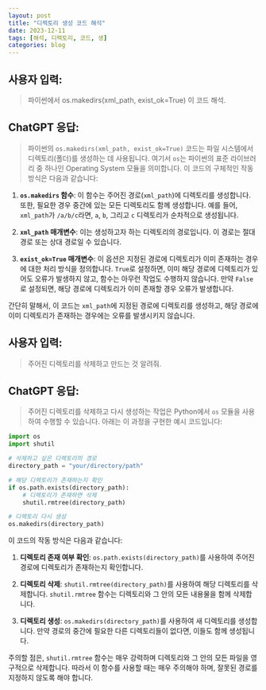 ```yaml
---
layout: post
title: "디렉토리 생성 코드 해석"
date: 2023-12-11
tags: [해석, 디렉토리, 코드, 생]
categories: blog
---
```


## 사용자 입력:
> 파이썬에서 os.makedirs(xml_path, exist_ok=True) 이 코드 해석.

## ChatGPT 응답:
> 파이썬의 `os.makedirs(xml_path, exist_ok=True)` 코드는 파일 시스템에서 디렉토리(폴더)를 생성하는 데 사용됩니다. 여기서 `os`는 파이썬의 표준 라이브러리 중 하나인 Operating System 모듈을 의미합니다. 이 코드의 구체적인 작동 방식은 다음과 같습니다:

1. **`os.makedirs` 함수**: 이 함수는 주어진 경로(`xml_path`)에 디렉토리를 생성합니다. 또한, 필요한 경우 중간에 있는 모든 디렉토리도 함께 생성합니다. 예를 들어, `xml_path`가 `/a/b/c`라면, `a`, `b`, 그리고 `c` 디렉토리가 순차적으로 생성됩니다.

2. **`xml_path` 매개변수**: 이는 생성하고자 하는 디렉토리의 경로입니다. 이 경로는 절대 경로 또는 상대 경로일 수 있습니다.

3. **`exist_ok=True` 매개변수**: 이 옵션은 지정된 경로에 디렉토리가 이미 존재하는 경우에 대한 처리 방식을 정의합니다. `True`로 설정하면, 이미 해당 경로에 디렉토리가 있어도 오류가 발생하지 않고, 함수는 아무런 작업도 수행하지 않습니다. 만약 `False`로 설정되면, 해당 경로에 디렉토리가 이미 존재할 경우 오류가 발생합니다.

간단히 말해서, 이 코드는 `xml_path`에 지정된 경로에 디렉토리를 생성하고, 해당 경로에 이미 디렉토리가 존재하는 경우에는 오류를 발생시키지 않습니다.

## 사용자 입력:
> 주어진 디렉토리를 삭제하고 만드는 것 알려줘.

## ChatGPT 응답:
> 주어진 디렉토리를 삭제하고 다시 생성하는 작업은 Python에서 `os` 모듈을 사용하여 수행할 수 있습니다. 아래는 이 과정을 구현한 예시 코드입니다:

```python
import os
import shutil

# 삭제하고 싶은 디렉토리의 경로
directory_path = "your/directory/path"

# 해당 디렉토리가 존재하는지 확인
if os.path.exists(directory_path):
    # 디렉토리가 존재하면 삭제
    shutil.rmtree(directory_path)

# 디렉토리 다시 생성
os.makedirs(directory_path)
```

이 코드의 작동 방식은 다음과 같습니다:

1. **디렉토리 존재 여부 확인**: `os.path.exists(directory_path)`를 사용하여 주어진 경로에 디렉토리가 존재하는지 확인합니다.

2. **디렉토리 삭제**: `shutil.rmtree(directory_path)`를 사용하여 해당 디렉토리를 삭제합니다. `shutil.rmtree` 함수는 디렉토리와 그 안의 모든 내용물을 함께 삭제합니다.

3. **디렉토리 생성**: `os.makedirs(directory_path)`를 사용하여 새 디렉토리를 생성합니다. 만약 경로의 중간에 필요한 다른 디렉토리들이 없다면, 이들도 함께 생성됩니다.

주의할 점은, `shutil.rmtree` 함수는 매우 강력하며 디렉토리와 그 안의 모든 파일을 영구적으로 삭제합니다. 따라서 이 함수를 사용할 때는 매우 주의해야 하며, 잘못된 경로를 지정하지 않도록 해야 합니다.

